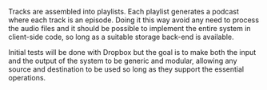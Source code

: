 Tracks are assembled into playlists.  Each playlist generates a podcast where each track is an episode.  Doing it this way avoid any need to process the audio files and it should be possible to implement the entire system in client-side code, so long as a suitable storage back-end is available.

Initial tests will be done with Dropbox but the goal is to make both the input and the output of the system to be generic and modular, allowing any source and destination to be used so long as they support the essential operations.

